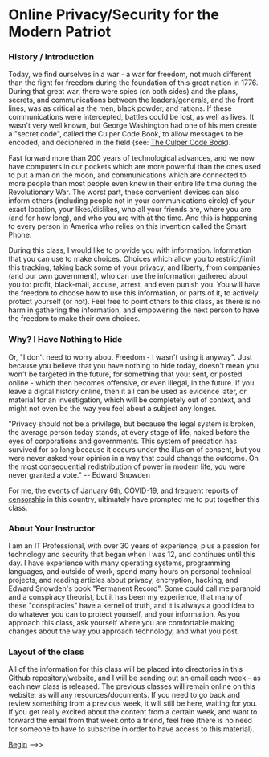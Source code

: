 # Online Privacy/Security for the Modern Patriot

### History / Introduction
Today, we find ourselves in a war - a war for freedom, not much different than the fight for freedom during the foundation of this great nation in 1776.  During that great war, there were spies (on both sides) and the plans, secrets, and communications between the leaders/generals, and the front lines, was as critical as the men, black powder, and rations.  If these communications were intercepted, battles could be lost, as well as lives.  It wasn't very well known, but George Washington had one of his men create a "secret code", called the Culper Code Book, to allow messages to be encoded, and deciphered in the field (see: <a href="https://www.mountvernon.org/george-washington/the-revolutionary-war/spying-and-espionage/the-culper-code-book">The Culper Code Book</A>).

Fast forward more than 200 years of technological advances, and we now have computers in our pockets which are more powerful than the ones used to put a man on the moon, and communications which are connected to more people than most people even knew in their entire life time during the Revolutionary War.  The worst part, these convenient devices can also inform others (including people not in your communications circle) of your exact location, your likes/dislikes, who all your friends are, where you are (and for how long), and who you are with at the time.  And this is happening to every person in America who relies on this invention called the Smart Phone. 

During this class, I would like to provide you with information.  Information that you can use to make choices.  Choices which allow you to restrict/limit this tracking, taking back some of your privacy, and liberty, from companies (and our own government), who can use the information gathered about you to: profit, black-mail, accuse, arrest, and even punish you.  You will have the freedom to choose how to use this information, or parts of it, to actively protect yourself (or not).  Feel free to point others to this class, as there is no harm in gathering the information, and empowering the next person to have the freedom to make their own choices.

### Why? I Have Nothing to Hide
Or, "I don't need to worry about Freedom - I wasn't using it anyway".  Just because you believe that you have nothing to hide today, doesn't mean you won't be targeted in the future, for something that you: sent, or posted online - which then becomes offensive, or even illegal, in the future.  If you leave a digital history online, then it all can be used as evidence later, or material for an investigation, which will be completely out of context, and might not even be the way you feel about a subject any longer. 

"Privacy should not be a privilege, but because the legal system is broken, the average person today stands, at every stage of life, naked before the eyes of corporations and governments. This system of predation has survived for so long because it occurs under the illusion of consent, but you were never asked your opinion in a way that could change the outcome. On the most consequential redistribution of power in modern life, you were never granted a vote." -- Edward Snowden

For me, the events of January 6th, COVID-19, and frequent reports of <A HREF="https://tv.gab.com/channel/officialamericafirst/view/the-total-end-of-a-free-6113d9951cff062f95f3d9e9">censorship</A> in this country, ultimately have prompted me to put together this class.

### About Your Instructor
I am an IT Professional, with over 30 years of experience, plus a passion for technology and security that began when I was 12, and continues until this day.  I have experience with many operating systems, programming languages, and outside of work, spend many hours on personal technical projects, and reading articles about privacy, encryption, hacking, and Edward Snowden's book "Permanent Record".  Some could call me paranoid and a conspiracy theorist, but it has been my experience, that many of these "conspiracies" have a kernel of truth, and it is always a good idea to do whatever you can to protect yourself, and your information.  As you approach this class, ask yourself where you are comfortable making changes about the way you approach technology, and what you post.


### Layout of the class
All of the information for this class will be placed into directories in this Github repository/website, and I will be sending out an email each week - as each new class is released.  The previous classes will remain online on this website, as will any resources/documents.  If you need to go back and review something from a previous week, it will still be here, waiting for you.  If you get really excited about the content from a certain week, and want to forward the email from that week onto a friend, feel free (there is no need for someone to have to subscribe in order to have access to this material).

[Begin](Class1/README.md) -->>
